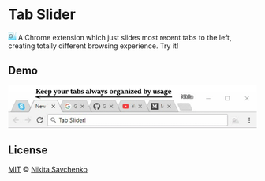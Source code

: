 # Tab Slider

<img src="src/img/logo-128.png" width=16 vertical-align=bottom/> A Chrome extension which just slides most recent tabs to the left, 
creating totally different browsing experience. Try it!

Demo
----

![Demo](etc/demo.gif "Demo")

License
-------

[MIT](license) © [Nikita Savchenko](https://nikita.tk)
